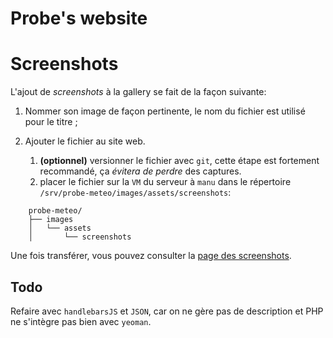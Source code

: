 # Probe's website


# Screenshots

L'ajout de _screenshots_ à la gallery se fait de la façon suivante:

1. Nommer son image de façon pertinente, le nom du fichier est utilisé pour le titre ;
2. Ajouter le fichier au site web.

    1. **(optionnel)** versionner le fichier avec `git`, cette étape est fortement recommandé, ça _évitera de perdre_ des captures.
    2. placer le fichier sur la `VM` du serveur à `manu` dans le répertoire `/srv/probe-meteo/images/assets/screenshots`:

```
    probe-meteo/
    ├── images
    │   └── assets
    │       └── screenshots
```
Une fois transférer, vous pouvez consulter la [page des screenshots](http://probe-meteo.com/screenshots.php).

## Todo

Refaire avec `handlebarsJS` et `JSON`, car on ne gère pas de description et PHP ne s'intègre pas bien avec `yeoman`.

